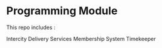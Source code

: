 # Programming Module

This repo includes : 

Intercity Delivery Services
Membership System
Timekeeper
